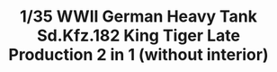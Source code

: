 ---
layout: product
title: "1/35 WWII German Heavy Tank Sd.Kfz.182 King Tiger  Late Production 2 in 1 (without interior)"
price: "6300" 
desc: "Maketa"
img_path: "/assets/img/TAKO2130.webp"
brand: "N/A"
available: false
special_offer: false
new: false
soon: false
cat: "010000"
subcat: "010200"
subsubcat: "0N/A"
sifra: "TAKO2130"
popular: false
spec: false
---